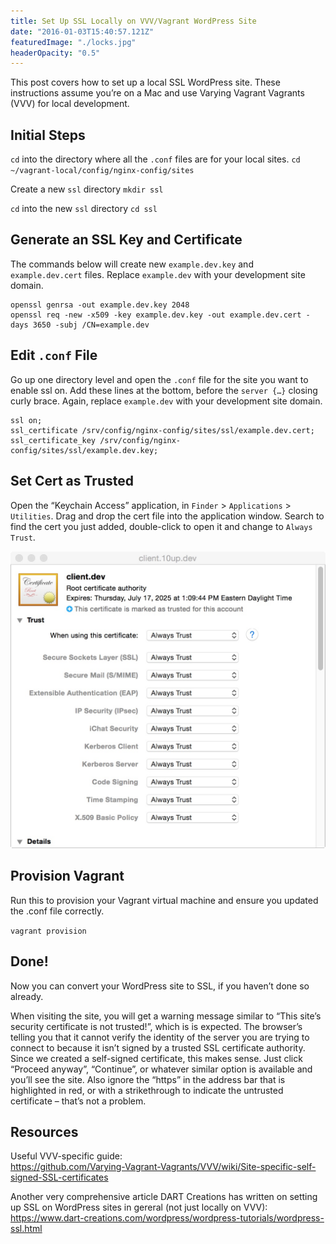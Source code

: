 ```yaml
---
title: Set Up SSL Locally on VVV/Vagrant WordPress Site
date: "2016-01-03T15:40:57.121Z"
featuredImage: "./locks.jpg"
headerOpacity: "0.5"
---
```


This post covers how to set up a local SSL WordPress site. These instructions assume you’re on a Mac and use Varying Vagrant Vagrants (VVV) for local development.

## Initial Steps
`cd` into the directory where all the `.conf` files are for your local sites.
`cd ~/vagrant-local/config/nginx-config/sites`

Create a new `ssl` directory
`mkdir ssl`

`cd` into the new `ssl` directory
`cd ssl`


## Generate an SSL Key and Certificate

The commands below will create new `example.dev.key` and `example.dev.cert` files. Replace `example.dev` with your development site domain.

```
openssl genrsa -out example.dev.key 2048
openssl req -new -x509 -key example.dev.key -out example.dev.cert -days 3650 -subj /CN=example.dev
```

## Edit `.conf` File

Go up one directory level and open the `.conf` file for the site you want to enable ssl on. Add these lines at the bottom, before the `server {…}` closing curly brace. Again, replace `example.dev` with your development site domain.

```
ssl on;
ssl_certificate /srv/config/nginx-config/sites/ssl/example.dev.cert;
ssl_certificate_key /srv/config/nginx-config/sites/ssl/example.dev.key;
```

## Set Cert as Trusted

Open the “Keychain Access” application, in `Finder` > `Applications` > `Utilities`.
Drag and drop the cert file into the application window.
Search to find the cert you just added, double-click to open it and change to `Always Trust`.

![Certificate in Keychain](./cert.jpg)

## Provision Vagrant

Run this to provision your Vagrant virtual machine and ensure you updated the .conf file correctly.

`vagrant provision`

## Done!

Now you can convert your WordPress site to SSL, if you haven’t done so already.

When visiting the site, you will get a warning message similar to “This site’s security certificate is not trusted!”, which is is expected. The browser’s telling you that it cannot verify the identity of the server you are trying to connect to because it isn’t signed by a trusted SSL certificate authority. Since we created a self-signed certificate, this makes sense. Just click “Proceed anyway”, “Continue”, or whatever similar option is available and you’ll see the site. Also ignore the “https” in the address bar that is highlighted in red, or with a strikethrough to indicate the untrusted certificate – that’s not a problem.

## Resources

Useful VVV-specific guide:  
<https://github.com/Varying-Vagrant-Vagrants/VVV/wiki/Site-specific-self-signed-SSL-certificates>

Another very comprehensive article DART Creations has written on setting up SSL on WordPress sites in gereral (not just locally on VVV):  
<https://www.dart-creations.com/wordpress/wordpress-tutorials/wordpress-ssl.html>